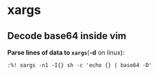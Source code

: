 # xargs

## Decode base64 inside vim 

**Parse lines of data to `xargs`**(**-d** on linux):

```
:%! xargs -n1 -I{} sh -c 'echo {} | base64 -D'
```
